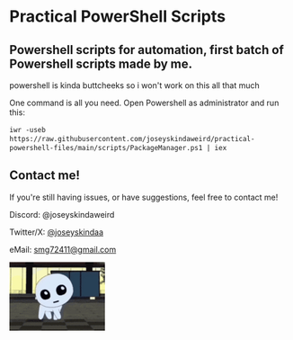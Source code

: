 # Practical PowerShell Scripts

## Powershell scripts for automation, first batch of Powershell scripts made by me.
powershell is kinda buttcheeks so i won't work on this all that much

One command is all you need. Open Powershell as administrator and run this:
``````
iwr -useb https://raw.githubusercontent.com/joseyskindaweird/practical-powershell-files/main/scripts/PackageManager.ps1 | iex
``````

## Contact me!
If you're still having issues, or have suggestions, feel free to contact me!

Discord: @joseyskindaweird

Twitter/X: [@joseyskindaa](https://x.com/joseyskindaa)

eMail: smg72411@gmail.com

<img src=https://raw.githubusercontent.com/joseyskindaweird/practical-shell-files/main/assets/dance.gif>
